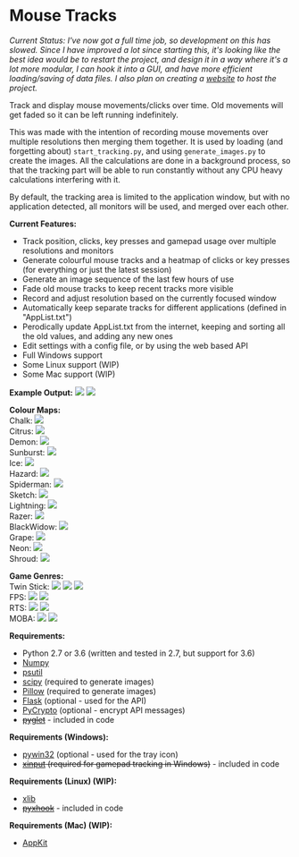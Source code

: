 # Mouse Tracks

<i>Current Status: I've now got a full time job, so development on this has slowed. Since I have improved a lot since starting this, it's looking like the best idea would be to restart the project, and design it in a way where it's a lot more modular, I can hook it into a GUI, and have more efficient loading/saving of data files. I also plan on creating a [website](https://github.com/Peter92/FlaskWeb) to host the project.</i>

Track and display mouse movements/clicks over time. Old movements will get faded so it can be left running indefinitely.

This was made with the intention of recording mouse movements over multiple resolutions then merging them together. It is used by loading (and forgetting about) `start_tracking.py`, and using `generate_images.py` to create the images. All the calculations are done in a background process, so that the tracking part will be able to run constantly without any CPU heavy calculations interfering with it.

By default, the tracking area is limited to the application window, but with no application detected, all monitors will be used, and merged over each other.

<b>Current Features:</b>
 - Track position, clicks, key presses and gamepad usage over multiple resolutions and monitors
 - Generate colourful mouse tracks and a heatmap of clicks or key presses (for everything or just the latest session)
 - Generate an image sequence of the last few hours of use
 - Fade old mouse tracks to keep recent tracks more visible
 - Record and adjust resolution based on the currently focused window
 - Automatically keep separate tracks for different applications (defined in "AppList.txt")
 - Perodically update AppList.txt from the internet, keeping and sorting all the old values, and adding any new ones
 - Edit settings with a config file, or by using the web based API
 - Full Windows support
 - Some Linux support (WIP)
 - Some Mac support (WIP)

<b>Example Output:</b>
<img src="http://i.imgur.com/UJgf0up.jpg">
<img src="http://i.imgur.com/HL023Cr.jpg">

<b>Colour Maps:</b>
<br/>Chalk:
<img src="http://i.imgur.com/ReRbDnF.jpg">
<br/>Citrus:
<img src="http://i.imgur.com/wRRsFhn.jpg">
<br/>Demon:
<img src="http://i.imgur.com/IDLRgGn.jpg">
<br/>Sunburst:
<img src="http://i.imgur.com/HtVF8In.jpg">
<br/>Ice:
<img src="http://i.imgur.com/KniZy9q.jpg">
<br/>Hazard:
<img src="http://i.imgur.com/zy9v3in.jpg">
<br/>Spiderman:
<img src="http://i.imgur.com/CwGlzfa.jpg">
<br/>Sketch:
<img src="http://i.imgur.com/z1s0iTg.jpg">
<br/>Lightning:
<img src="http://i.imgur.com/yB5udPO.jpg">
<br/>Razer:
<img src="http://i.imgur.com/Xfu0i8E.jpg">
<br/>BlackWidow:
<img src="http://i.imgur.com/1AqOHxC.jpg">
<br/>Grape:
<img src="http://i.imgur.com/fcOji6t.jpg">
<br/>Neon:
<img src="http://i.imgur.com/hd8oshz.jpg">
<br/>Shroud:
<img src="http://i.imgur.com/HmP4kSJ.jpg">

<b>Game Genres:</b>
<br/>Twin Stick:
<img src="http://i.imgur.com/mjxqbg0.png">
<img src="http://i.imgur.com/ZxBoz0i.jpg">
<img src="http://i.imgur.com/rikwsUa.jpg">
<br/>FPS:
<img src="http://i.imgur.com/Iocmy3N.jpg">
<img src="http://i.imgur.com/ii3mhBA.jpg">
<br/>RTS:
<img src="http://i.imgur.com/FSeAHYK.jpg">
<img src="http://i.imgur.com/Ct8A3tK.jpg">
<br/>MOBA:
<img src="http://i.imgur.com/X34ZrwQ.jpg">
<img src="http://i.imgur.com/Y5tttVN.jpg">

<b>Requirements:</b>
 - Python 2.7 or 3.6 (written and tested in 2.7, but support for 3.6)
 - [Numpy](https://pypi.python.org/pypi/numpy)
 - [psutil](https://pypi.python.org/pypi/psutil)
 - [scipy](https://pypi.python.org/pypi/scipy) (required to generate images)
 - [Pillow](https://pypi.python.org/pypi/Pillow) (required to generate images)
 - [Flask](http://flask.pocoo.org/) (optional - used for the API)
 - [PyCrypto](https://pypi.python.org/pypi/pycrypto) (optional - encrypt API messages)
 - ~~[pyglet](https://pypi.python.org/pypi/pyglet/1.3.0)~~ - included in code
 
<b>Requirements (Windows):</b> 
 - [pywin32](https://sourceforge.net/projects/pywin32/files/pywin32) (optional - used for the tray icon)
 - ~~[xinput](https://github.com/r4dian/Xbox-360-Controller-for-Python/blob/master/xinput.py) (required for gamepad tracking in Windows)~~ - included in code
 
<b>Requirements (Linux) (WIP):</b>
 - [xlib](https://pypi.python.org/pypi/python-xlib)
  - ~~[pyxhook](https://github.com/JeffHoogland/pyxhook/blob/master/pyxhook.py)~~ - included in code
  
<b>Requirements (Mac) (WIP):</b>
 - [AppKit](https://pypi.python.org/pypi/AppKit/0.2.8)
